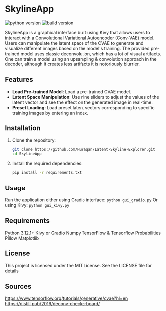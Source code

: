 # SkylineApp
![python version](https://img.shields.io/badge/python-v3.12.1-green?logo=python) ![build version](https://img.shields.io/badge/build-v0.1-blue)

SkylineApp is a graphical interface built using Kivy that allows users to interact with a Convolutional Variational Autoencoder (Conv-VAE) model. Users can manipulate the latent space of the CVAE to generate and visualize different images based on the model's training. The provided pre-trained model uses classic deconvolution, which has a lot of visual artifacts. One can train a model using an upsampling & convolution approach in the decoder, although it creates less artifacts it is notoriously blurrier.

## Features

- **Load Pre-trained Model**: Load a pre-trained CVAE model.
- **Latent Space Manipulation**: Use nine sliders to adjust the values of the latent vector and see the effect on the generated image in real-time.
- **Preset Loading**: Load preset latent vectors corresponding to specific training images by entering an index.

## Installation

1. Clone the repository:
    ```bash
    git clone https://github.com/Huraqan/Latent-Skyline-Explorer.git
    cd SkylineApp
    ```

2. Install the required dependencies:
    ```bash
    pip install -r requirements.txt
    ```

## Usage

Run the application either using Gradio interface: `python gui_gradio.py`
Or using Kivy: `python gui_kivy.py`

## Requirements

Python 3.12.1+
Kivy or Gradio
Numpy
TensorFlow & Tensorflow Probabilities
Pillow
Matplotlib

## License
This project is licensed under the MIT License. See the LICENSE file for details

## Sources
https://www.tensorflow.org/tutorials/generative/cvae?hl=en
https://distill.pub/2016/deconv-checkerboard/